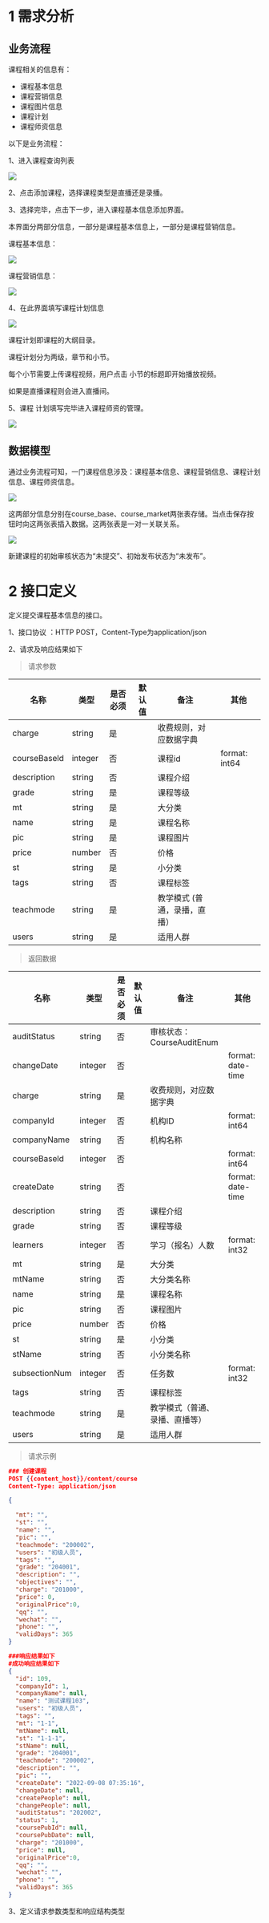 # 1 需求分析

## 业务流程

课程相关的信息有：

* 课程基本信息
* 课程营销信息
* 课程图片信息
* 课程计划
* 课程师资信息

以下是业务流程：

1、进入课程查询列表

![](https://cyan-images.oss-cn-shanghai.aliyuncs.com/images/online-education-20230122-32.png)

2、点击添加课程，选择课程类型是直播还是录播。

3、选择完毕，点击下一步，进入课程基本信息添加界面。

本界面分两部分信息，一部分是课程基本信息上，一部分是课程营销信息。

课程基本信息：

![](C:/Users/dell/AppData/Roaming/Typora/typora-user-images/1677229981706.png)

课程营销信息：

![](https://cyan-images.oss-cn-shanghai.aliyuncs.com/images/online-education-20230122-34.png)

4、在此界面填写课程计划信息

![](https://cyan-images.oss-cn-shanghai.aliyuncs.com/images/online-education-20230122-35.png)

课程计划即课程的大纲目录。

课程计划分为两级，章节和小节。

每个小节需要上传课程视频，用户点击 小节的标题即开始播放视频。

如果是直播课程则会进入直播间。

5、课程 计划填写完毕进入课程师资的管理。

![](https://cyan-images.oss-cn-shanghai.aliyuncs.com/images/online-education-20230122-36.png)

## 数据模型

通过业务流程可知，一门课程信息涉及：课程基本信息、课程营销信息、课程计划信息、课程师资信息。

![](https://cyan-images.oss-cn-shanghai.aliyuncs.com/images/online-education-20230122-37.png)

这两部分信息分别在course_base、course_market两张表存储。当点击保存按钮时向这两张表插入数据。这两张表是一对一关联关系。

![](https://cyan-images.oss-cn-shanghai.aliyuncs.com/images/online-education-20230122-38.png)

新建课程的初始审核状态为“未提交”、初始发布状态为“未发布”。

# 2 接口定义

定义提交课程基本信息的接口。

1、接口协议 ：HTTP POST，Content-Type为application/json

2、请求及响应结果如下

> 请求参数

| 名称         | 类型    | 是否必须 | 默认值 | 备注                         | 其他          |
| ------------ | ------- | -------- | ------ | ---------------------------- | ------------- |
| charge       | string  | 是       |        | 收费规则，对应数据字典       |               |
| courseBaseld | integer | 否       |        | 课程id                       | format: int64 |
| description  | string  | 否       |        | 课程介绍                     |               |
| grade        | string  | 是       |        | 课程等级                     |               |
| mt           | string  | 是       |        | 大分类                       |               |
| name         | string  | 是       |        | 课程名称                     |               |
| pic          | string  | 是       |        | 课程图片                     |               |
| price        | number  | 否       |        | 价格                         |               |
| st           | string  | 是       |        | 小分类                       |               |
| tags         | string  | 否       |        | 课程标签                     |               |
| teachmode    | string  | 是       |        | 教学模式 (普通，录播，直播） |               |
| users        | string  | 是       |        | 适用人群                     |               |

> 返回数据

| 名称          | 类型    | 是否必须 | 默认值 | 备注                           | 其他              |
| ------------- | ------- | -------- | ------ | ------------------------------ | ----------------- |
| auditStatus   | string  | 否       |        | 审核状态：CourseAuditEnum      |                   |
| changeDate    | integer | 否       |        |                                | format: date-time |
| charge        | string  | 是       |        | 收费规则，对应数据字典         |                   |
| companyld     | integer | 否       |        | 机构ID                         | format: int64     |
| companyName   | string  | 否       |        | 机构名称                       |                   |
| courseBaseld  | integer | 否       |        |                                | format: int64     |
| createDate    | string  | 否       |        |                                | format: date-time |
| description   | string  | 否       |        | 课程介绍                       |                   |
| grade         | string  | 否       |        | 课程等级                       |                   |
| learners      | integer | 否       |        | 学习（报名）人数               | format: int32     |
| mt            | string  | 是       |        | 大分类                         |                   |
| mtName        | string  | 否       |        | 大分类名称                     |                   |
| name          | string  | 是       |        | 课程名称                       |                   |
| pic           | string  | 否       |        | 课程图片                       |                   |
| price         | number  | 否       |        | 价格                           |                   |
| st            | string  | 是       |        | 小分类                         |                   |
| stName        | string  | 否       |        | 小分类名称                     |                   |
| subsectionNum | integer | 否       |        | 任务数                         | format: int32     |
| tags          | string  | 否       |        | 课程标签                       |                   |
| teachmode     | string  | 是       |        | 教学模式（普通、录播、直播等） |                   |
| users         | string  | 是       |        | 适用人群                       |                   |

> 请求示例

```json
### 创建课程
POST {{content_host}}/content/course
Content-Type: application/json

{

  "mt": "",
  "st": "",
  "name": "",
  "pic": "",
  "teachmode": "200002",
  "users": "初级人员",
  "tags": "",
  "grade": "204001",
  "description": "",
  "objectives": "",
  "charge": "201000",
  "price": 0,
  "originalPrice":0,
  "qq": "",
  "wechat": "",
  "phone": "",
  "validDays": 365
}

###响应结果如下
#成功响应结果如下
{
  "id": 109,
  "companyId": 1,
  "companyName": null,
  "name": "测试课程103",
  "users": "初级人员",
  "tags": "",
  "mt": "1-1",
  "mtName": null,
  "st": "1-1-1",
  "stName": null,
  "grade": "204001",
  "teachmode": "200002",
  "description": "",
  "pic": "",
  "createDate": "2022-09-08 07:35:16",
  "changeDate": null,
  "createPeople": null,
  "changePeople": null,
  "auditStatus": "202002",
  "status": 1,
  "coursePubId": null,
  "coursePubDate": null,
  "charge": "201000",
  "price": null,
  "originalPrice":0,
  "qq": "",
  "wechat": "",
  "phone": "",
  "validDays": 365
}
```

3、定义请求参数类型和响应结构类型